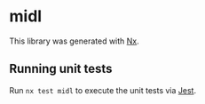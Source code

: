 # midl

This library was generated with [Nx](https://nx.dev).

## Running unit tests

Run `nx test midl` to execute the unit tests via [Jest](https://jestjs.io).
